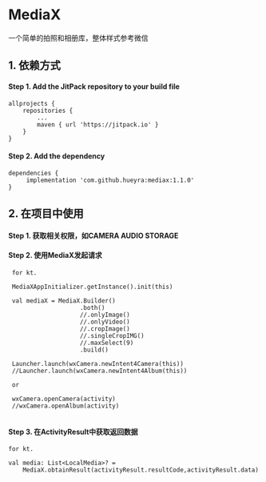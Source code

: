 # MediaX

一个简单的拍照和相册库，整体样式参考微信

## 1. 依赖方式

#### Step 1. Add the JitPack repository to your build file


```
allprojects {
	repositories {
		...
		maven { url 'https://jitpack.io' }
	}
}
```

#### Step 2. Add the dependency


```
dependencies {
	 implementation 'com.github.hueyra:mediax:1.1.0'
}
```

## 2. 在项目中使用

#### Step 1. 获取相关权限，如CAMERA AUDIO STORAGE

#### Step 2. 使用MediaX发起请求

```
 for kt.
 
 MediaXAppInitializer.getInstance().init(this)
 
 val mediaX = MediaX.Builder()
                    .both()
                    //.onlyImage()
                    //.onlyVideo()
                    //.cropImage()
                    //.singleCropIMG()
                    //.maxSelect(9)
                    .build()
 
 Launcher.launch(wxCamera.newIntent4Camera(this))
 //Launcher.launch(wxCamera.newIntent4Album(this))
 
 or
 
 wxCamera.openCamera(activity)
 //wxCamera.openAlbum(activity)
 
```

#### Step 3. 在ActivityResult中获取返回数据

```
for kt.

val media: List<LocalMedia>? =
    MediaX.obtainResult(activityResult.resultCode,activityResult.data)

```

